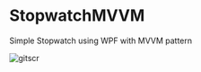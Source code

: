 # StopwatchMVVM
Simple Stopwatch using WPF with MVVM pattern

![gitscr](https://user-images.githubusercontent.com/38386015/47882756-31807280-de33-11e8-977a-8b4f63db5835.png)
